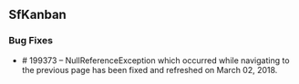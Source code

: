 ## SfKanban

### Bug Fixes

* \# 199373 – NullReferenceException which occurred while navigating to the previous page has been fixed and refreshed on March 02, 2018.
